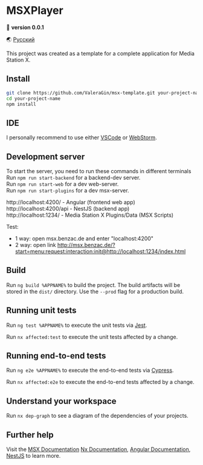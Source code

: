 # MSXPlayer

🚀 **version 0.0.1**

🌏 [Русский](README.ru.md)

This project was created as a template for a complete application for Media Station X.

## Install

```bash
git clone https://github.com/ValeraGin/msx-template.git your-project-name
cd your-project-name
npm install
```

## IDE

I personally recommend to use either [VSCode](https://code.visualstudio.com/) or [WebStorm](https://www.jetbrains.com/ru-ru/webstorm/).

## Development server

To start the server, you need to run these commands in different terminals  
Run `npm run start-backend` for a backend-dev server.  
Run `npm run start-web` for a dev web-server.  
Run `npm run start-plugins` for a dev msx-server.  

http://localhost:4200/ - Angular (frontend web app)  
http://localhost:4200/api - NestJS (backend app)  
http://localhost:1234/ - Media Station X Plugins/Data (MSX Scripts)  

Test:
- 1 way: open msx.benzac.de and enter "localhost:4200"
- 2 way: open link http://msx.benzac.de/?start=menu:request:interaction:init@http://localhost:1234/index.html

## Build

Run `ng build %APPNAME%` to build the project. The build artifacts will be stored in the `dist/` directory. Use the `--prod` flag for a production build.

## Running unit tests

Run `ng test %APPNAME%` to execute the unit tests via [Jest](https://jestjs.io).

Run `nx affected:test` to execute the unit tests affected by a change.

## Running end-to-end tests

Run `ng e2e %APPNAME%` to execute the end-to-end tests via [Cypress](https://www.cypress.io).

Run `nx affected:e2e` to execute the end-to-end tests affected by a change.

## Understand your workspace

Run `nx dep-graph` to see a diagram of the dependencies of your projects.

## Further help

Visit the [MSX Documentation](https://msx.benzac.de/wiki/index.php) [Nx Documentation](https://nx.dev/angular), [Angular Documentation](https://angular.io/), [NestJS](https://nestjs.com/) to learn more.
